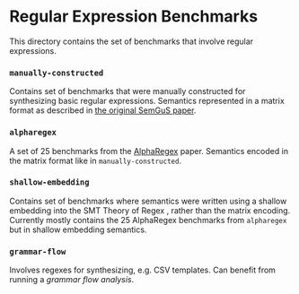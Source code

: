 # Regular Expression Benchmarks

This directory contains the set of benchmarks that involve regular expressions.

### `manually-constructed`

Contains set of benchmarks that were manually constructed for synthesizing
basic regular expressions.
Semantics represented in a matrix format as described in [the original SemGuS paper](https://arxiv.org/abs/2008.09836).

### `alpharegex`

A set of 25 benchmarks from the [AlphaRegex](https://cs.stanford.edu/~minalee/pdf/gpce2016-alpharegex.pdf) paper.
Semantics encoded in the matrix format like in `manually-constructed`.

### `shallow-embedding`

Contains set of benchmarks where semantics were written using a shallow embedding into the SMT Theory of Regex
, rather than the matrix encoding. 
Currently mostly contains the 25 AlphaRegex benchmarks from `alpharegex` but in shallow embedding semantics.

### `grammar-flow`

Involves regexes for synthesizing, e.g. CSV templates.
Can benefit from running a <i>grammar flow analysis</i>.
